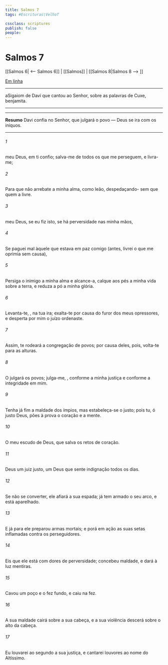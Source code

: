 ```yaml
---
title: Salmos 7
tags: #Escrituras\VelhoT

cssclass: scriptures
publish: false
people:
---
```


# Salmos 7
[[Salmos 6| <-- Salmos 6]] | [[Salmos]] | [[Salmos 8|Salmos 8 --> ]]

[Em linha](https://churchofjesuschrist.org/study/scriptures/ot/ps/7?lang=por)

---
aSigaiom de Davi que cantou ao Senhor, sobre as palavras de Cuxe, benjamita.

---

---
__Resumo__
Davi confia no Senhor, que julgará o povo — Deus se ira com os iníquos.

---
###### 1 
 meu Deus, em ti confio; salva-me de todos os que me perseguem, e livra-me;

###### 2 
Para que não arrebate a minha alma, como leão, despedaçando- sem que  quem a livre.

###### 3 
 meu Deus, se eu fiz isto, se há perversidade nas minha mãos,

###### 4 
Se paguei  mal àquele que estava em paz comigo (antes, livrei o que me oprimia sem causa),

###### 5 
Persiga o inimigo a minha alma e alcance-a, calque aos pés a minha vida sobre a terra, e reduza a pó a minha glória. 

###### 6 
Levanta-te, , na tua ira; exalta-te por causa do furor dos meus opressores, e desperta por mim  o juízo  ordenaste.

###### 7 
Assim, te rodeará a congregação de povos; por causa deles, pois, volta-te para as alturas.

###### 8 
O  julgará os povos; julga-me, , conforme a minha justiça e conforme a integridade  em mim.

###### 9 
Tenha já fim a maldade dos ímpios, mas estabeleça-se o justo; pois tu, ó justo Deus, pões à prova o coração e a mente.

###### 10 
O meu escudo  de Deus, que salva os retos de coração.

###### 11 
Deus  um juiz justo, um Deus que sente indignação todos os dias.

###### 12 
Se  não se converter, ele afiará a sua espada; já tem armado o seu arco, e está aparelhado.

###### 13 
E já para ele preparou armas mortais; e porá em ação as suas setas inflamadas contra os perseguidores.

###### 14 
Eis que ele está com dores de perversidade; concebeu maldade, e dará à luz mentiras.

###### 15 
Cavou um poço e o fez fundo, e caiu na  fez.

###### 16 
A sua maldade cairá sobre a sua cabeça, e a sua violência descerá sobre o alto da cabeça.

###### 17 
Eu louvarei ao  segundo a sua justiça, e cantarei louvores ao nome do  Altíssimo.

